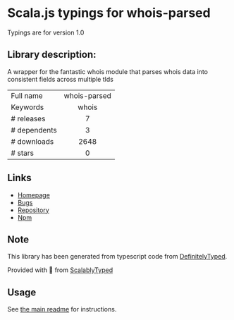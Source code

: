 
# Scala.js typings for whois-parsed

Typings are for version 1.0

## Library description:
A wrapper for the fantastic whois module that parses whois data into consistent fields across multiple tlds

|                    |                 |
| ------------------ | :-------------: |
| Full name          | whois-parsed |
| Keywords           | whois |
| # releases         | 7 |
| # dependents       | 3 |
| # downloads        | 2648 |
| # stars            | 0 |

## Links
- [Homepage](https://github.com/moneals/whois-parsed#readme)
- [Bugs](https://github.com/moneals/whois-parsed/issues)
- [Repository](https://github.com/moneals/whois-parsed)
- [Npm](https://www.npmjs.com/package/whois-parsed)
    


## Note
This library has been generated from typescript code from [DefinitelyTyped](https://definitelytyped.org).

Provided with :purple_heart: from [ScalablyTyped](https://github.com/oyvindberg/ScalablyTyped)

## Usage
See [the main readme](../../readme.md) for instructions.


